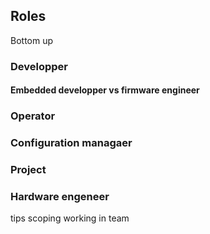## Roles
Bottom up
  
### Developper

#### Embedded developper vs firmware engineer

### Operator
### Configuration managaer
### Project
### Hardware engeneer

tips
scoping
working in team
